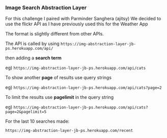 ### Image Search Abstraction Layer

For this challenge I paired with Parminder Sanghera (ajitsy)
We decided to use the flickr API as I have previously used this for the Weather App

The format is slightly different from other APIs.

The API is called by using
`https://img-abstraction-layer-jb-ps.herokuapp.com/api/`

then adding a **search term**

eg) `https://img-abstraction-layer-jb-ps.herokuapp.com/api/cats`

To show another **page** of results use query strings

eg) `https://img-abstraction-layer-jb-ps.herokuapp.com/api/cats?page=2`

To limit the results use **pagelimit** in the query string

eg) `https://img-abstraction-layer-jb-ps.herokuapp.com/api/cats?page=2&pagelimit=5`

For the last 10 searches made:

`https://img-abstraction-layer-jb-ps.herokuapp.com/recent`
